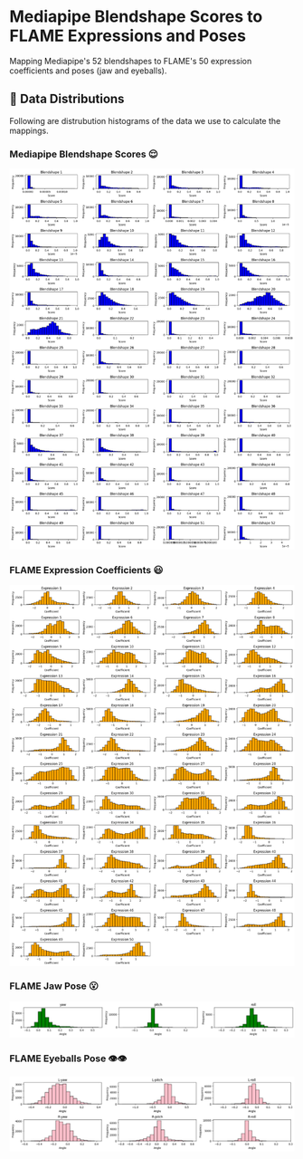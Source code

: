 # Mediapipe Blendshape Scores to FLAME Expressions and Poses

Mapping Mediapipe's 52 blendshapes to FLAME's 50 expression coefficients and poses (jaw and eyeballs).

















## 🥕 Data Distributions

Following are distrubution histograms of the data we use to calculate the mappings.

### Mediapipe Blendshape Scores 😌

![image](./assets/distribution_blendshape_scores.png)

### FLAME Expression Coefficients 😃

![image](./assets/distribution_flame_expression_coefficients.png)

### FLAME Jaw Pose 😮

![image](./assets/distribution_flame_jaw_pose_distribution.png)

### FLAME Eyeballs Pose 👁️👁️

![image](./assets/distribution_flame_eye_pose_distribution.png)


